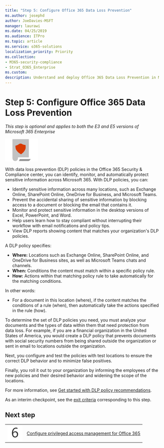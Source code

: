 ```yaml
---
title: "Step 5: Configure Office 365 Data Loss Prevention"
ms.author: josephd
author: JoeDavies-MSFT
manager: laurawi
ms.date: 04/25/2019
ms.audience: ITPro
ms.topic: article
ms.service: o365-solutions
localization_priority: Priority
ms.collection: 
- M365-security-compliance
- Strat_O365_Enterprise
ms.custom:
description: Understand and deploy Office 365 Data Loss Prevention in Microsoft 365.
---
```


# Step 5: Configure Office 365 Data Loss Prevention

*This step is optional and applies to both the E3 and E5 versions of Microsoft 365 Enterprise*

![](./media/deploy-foundation-infrastructure/infoprotection_icon-small.png)

With data loss prevention (DLP) policies in the Office 365 Security & Compliance center, you can identify, monitor, and automatically protect sensitive information across Microsoft 365. With DLP policies, you can:

- Identify sensitive information across many locations, such as Exchange Online, SharePoint Online, OneDrive for Business, and Microsoft Teams.
- Prevent the accidental sharing of sensitive information by blocking access to a document or blocking the email that contains it.
- Monitor and protect sensitive information in the desktop versions of Excel, PowerPoint, and Word.
- Help users learn how to stay compliant without interrupting their workflow with email notifications and policy tips. 
- View DLP reports showing content that matches your organization's DLP policies.

A DLP policy specifies:

- **Where:** Locations such as Exchange Online, SharePoint Online, and OneDrive for Business sites, as well as Microsoft Teams chats and channels.
- **When:** Conditions the content must match within a specific policy rule.
- **How:** Actions within that matching policy rule to take automatically for the matching conditions.

In other words:

- For a document in this location (where), if the content matches the conditions of a rule (when), then automatically take the actions specified in the rule (how).

To determine the set of DLP policies you need, you must analyze your documents and the types of data within them that need protection from data loss. For example, if you are a financial organization in the United States of America, you would create a DLP policy that prevents documents with social security numbers from being shared outside the organization or sent in email to locations outside the organization.

Next, you configure and test the policies with test locations to ensure the correct DLP behavior and to minimize false positives.

Finally, you roll it out to your organization by informing the employees of the new policies and their desired behavior and widening the scope of the locations.

For more information, see [Get started with DLP policy recommendations](https://docs.microsoft.com/office365/securitycompliance/get-started-with-dlp-policy-recommendations).

As an interim checkpoint, see the [exit criteria](infoprotect-exit-criteria.md#crit-infoprotect-step5) corresponding to this step.

## Next step


|||
|:-------|:-----|
|![](./media/stepnumbers/Step6.png)|[Configure privileged access management for Office 365](infoprotect-configure-privileged-access-management.md)|


